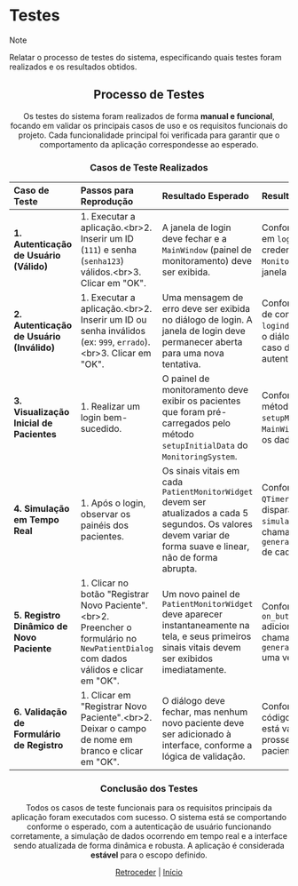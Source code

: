 # Testes

>[!NOTE]
> Relatar o processo de testes do sistema, especificando quais testes foram realizados e os resultados obtidos.

<div align="center">

## Processo de Testes

Os testes do sistema foram realizados de forma **manual e funcional**, focando em validar os principais casos de uso e os requisitos funcionais do projeto. Cada funcionalidade principal foi verificada para garantir que o comportamento da aplicação correspondesse ao esperado.

### Casos de Teste Realizados

| Caso de Teste | Passos para Reprodução | Resultado Esperado | Resultado Obtido | Status |
| :--- | :--- | :--- | :--- | :--- |
| **1. Autenticação de Usuário (Válido)** | 1. Executar a aplicação.\<br\>2. Inserir um ID (`111`) e senha (`senha123`) válidos.\<br\>3. Clicar em "OK". | A janela de login deve fechar e a `MainWindow` (painel de monitoramento) deve ser exibida. | Conforme esperado. A lógica em `logindialog.cpp` valida as credenciais com o `MonitoringSystem` e abre a janela principal. | ✅ Aprovado |
| **2. Autenticação de Usuário (Inválido)** | 1. Executar a aplicação.\<br\>2. Inserir um ID ou senha inválidos (ex: `999`, `errado`).\<br\>3. Clicar em "OK". | Uma mensagem de erro deve ser exibida no diálogo de login. A janela de login deve permanecer aberta para uma nova tentativa. | Conforme esperado. A lógica de controle no `logindialog.cpp` impede que o diálogo seja "aceito" em caso de falha na autenticação. | ✅ Aprovado |
| **3. Visualização Inicial de Pacientes** | 1. Realizar um login bem-sucedido. | O painel de monitoramento deve exibir os pacientes que foram pré-carregados pelo método `setupInitialData` do `MonitoringSystem`. | Conforme esperado. O método `setupMonitoringPanel` na `MainWindow` constrói a UI com os dados iniciais. | ✅ Aprovado |
| **4. Simulação em Tempo Real** | 1. Após o login, observar os painéis dos pacientes. | Os sinais vitais em cada `PatientMonitorWidget` devem ser atualizados a cada 5 segundos. Os valores devem variar de forma suave e linear, não de forma abrupta. | Conforme esperado. O `QTimer` em `MainWindow` dispara `simulateHospitalTick`, que chama `generateAndUpdateVitalSign` de cada paciente. | ✅ Aprovado |
| **5. Registro Dinâmico de Novo Paciente** | 1. Clicar no botão "Registrar Novo Paciente".\<br\>2. Preencher o formulário no `NewPatientDialog` com dados válidos e clicar em "OK". | Um novo painel de `PatientMonitorWidget` deve aparecer instantaneamente na tela, e seus primeiros sinais vitais devem ser exibidos imediatamente. | Conforme esperado. O slot `on_buttonNewPatient_clicked` adiciona o widget ao layout e chama `generateAndUpdateVitalSign` uma vez. | ✅ Aprovado |
| **6. Validação de Formulário de Registro** | 1. Clicar em "Registrar Novo Paciente".\<br\>2. Deixar o campo de nome em branco e clicar em "OK". | O diálogo deve fechar, mas nenhum novo paciente deve ser adicionado à interface, conforme a lógica de validação. | Conforme esperado. O código verifica se o nome está vazio antes de prosseguir com a criação do paciente. | ✅ Aprovado |

### Conclusão dos Testes

Todos os casos de teste funcionais para os requisitos principais da aplicação foram executados com sucesso. O sistema está se comportando conforme o esperado, com a autenticação de usuário funcionando corretamente, a simulação de dados ocorrendo em tempo real e a interface sendo atualizada de forma dinâmica e robusta. A aplicação é considerada **estável** para o escopo definido.

[Retroceder](implementacao.md) | [Início](README.md)

</div>
